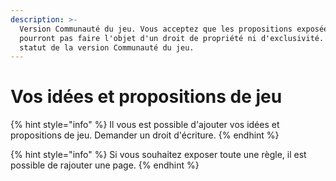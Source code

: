 ```yaml
---
description: >-
  Version Communauté du jeu. Vous acceptez que les propositions exposées ici ne
  pourront pas faire l'objet d'un droit de propriété ni d'exclusivité. C'est le
  statut de la version Communauté du jeu.
---
```


# Vos idées et propositions de jeu

{% hint style="info" %}
Il vous est possible d'ajouter vos idées et propositions de jeu. Demander un droit d'écriture.
{% endhint %}

{% hint style="info" %}
Si vous souhaitez exposer toute une règle, il est possible de rajouter une page.
{% endhint %}
